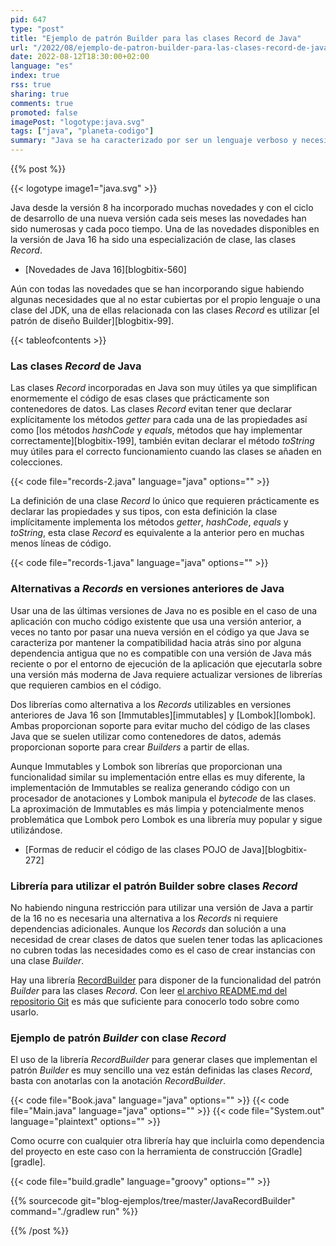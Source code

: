 ```yaml
---
pid: 647
type: "post"
title: "Ejemplo de patrón Builder para las clases Record de Java"
url: "/2022/08/ejemplo-de-patron-builder-para-las-clases-record-de-java/"
date: 2022-08-12T18:30:00+02:00
language: "es"
index: true
rss: true
sharing: true
comments: true
promoted: false
imagePost: "logotype:java.svg"
tags: ["java", "planeta-codigo"]
summary: "Java se ha caracterizado por ser un lenguaje verboso y necesitar declarar todo de forma explícita, esto tiene la ventaja de que el código es muy explícito sin apenas convenciones que es necesario conocer para saber cómo se comporta el código. Por el contrario esta verbosidad requiere declarar gran cantidad de código que se hace repetitivo en muchas clases. Los _Records_ de Java 16 permite declarar clases de datos en muy pocas líneas de código, esto lo consiguen introduciendo algunas convenciones que son de uso común en el lenguaje. Un aspecto que no resuelven los _Records_ es el crear clases Builder que son una necesidad asociada para esas clases de datos."
---
```


{{% post %}}

{{< logotype image1="java.svg" >}}

Java desde la versión 8 ha incorporado muchas novedades y con el ciclo de desarrollo de una nueva versión cada seis meses las novedades han sido numerosas y cada poco tiempo. Una de las novedades disponibles en la versión de Java 16 ha sido una especialización de clase, las clases _Record_.

* [Novedades de Java 16][blogbitix-560]

Aún con todas las novedades que se han incorporando sigue habiendo algunas necesidades que al no estar cubiertas por el propio lenguaje o una clase del JDK, una de ellas relacionada con las clases _Record_ es utilizar [el patrón de diseño Builder][blogbitix-99].

{{< tableofcontents >}}

### Las clases _Record_ de Java

Las clases _Record_ incorporadas en Java son muy útiles ya que simplifican enormemente el código de esas clases que prácticamente son contenedores de datos. Las clases _Record_ evitan tener que declarar explícitamente los métodos _getter_  para cada una de las propiedades así como [los métodos _hashCode_ y _equals_, métodos que hay implementar correctamente][blogbitix-199], también evitan declarar el método _toString_ muy útiles para el correcto funcionamiento cuando las clases se añaden en colecciones.

{{< code file="records-2.java" language="java" options="" >}}

La definición de una clase _Record_ lo único que requieren prácticamente es declarar las propiedades y sus tipos, con esta definición la clase implícitamente implementa los métodos _getter_, _hashCode_, _equals_ y _toString_, esta clase _Record_ es equivalente a la anterior pero en muchas menos líneas de código.

{{< code file="records-1.java" language="java" options="" >}}

### Alternativas a _Records_ en versiones anteriores de Java

Usar una de las últimas versiones de Java no es posible en el caso de una aplicación con mucho código existente que usa una versión anterior, a veces no tanto por pasar una nueva versión en el código ya que Java se caracteriza por mantener la compatibilidad hacia atrás sino por alguna dependencia antigua que no es compatible con una versión de Java más reciente o por el entorno de ejecución de la aplicación que ejecutarla sobre una versión más moderna de Java requiere actualizar versiones de librerías que requieren cambios en el código.

Dos librerías como alternativa a los _Records_ utilizables en versiones anteriores de Java 16 son [Immutables][immutables] y [Lombok][lombok]. Ambas proporcionan soporte para evitar mucho del código de las clases Java que se suelen utilizar como contenedores de datos, además proporcionan soporte para crear _Builders_ a partir de ellas.

Aunque Immutables y Lombok son librerías que proporcionan una funcionalidad similar su implementación entre ellas es muy diferente, la implementación de Immutables se realiza generando código con un procesador de anotaciones y Lombok manipula el _bytecode_ de las clases. La aproximación de Immutables es más limpia y potencialmente menos problemática que Lombok pero Lombok es una librería muy popular y sigue utilizándose.

* [Formas de reducir el código de las clases POJO de Java][blogbitix-272]

### Librería para utilizar el patrón Builder sobre clases _Record_

No habiendo ninguna restricción para utilizar una versión de Java a partir de la 16 no es necesaria una alternativa a los _Records_ ni requiere dependencias adicionales. Aunque los _Records_ dan solución a una necesidad de crear clases de datos que suelen tener todas las aplicaciones no cubren todas las necesidades como es el caso de crear instancias con una clase _Builder_.

Hay una librería [RecordBuilder](https://github.com/Randgalt/record-builder) para disponer de la funcionalidad del patrón _Builder_ para las clases _Record_. Con leer [el archivo README.md del repositorio Git](https://github.com/Randgalt/record-builder/blob/master/README.md) es más que suficiente para conocerlo todo sobre como usarlo.

### Ejemplo de patrón _Builder_ con clase _Record_

El uso de la librería _RecordBuilder_ para generar clases que implementan el patrón _Builder_ es muy sencillo una vez están definidas las clases _Record_, basta con anotarlas con la anotación _RecordBuilder_.

{{< code file="Book.java" language="java" options="" >}}
{{< code file="Main.java" language="java" options="" >}}
{{< code file="System.out" language="plaintext" options="" >}}

Como ocurre con cualquier otra librería hay que incluirla como dependencia del proyecto en este caso con la herramienta de construcción [Gradle][gradle].

{{< code file="build.gradle" language="groovy" options="" >}}

{{% sourcecode git="blog-ejemplos/tree/master/JavaRecordBuilder" command="./gradlew run" %}}

{{% /post %}}